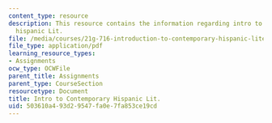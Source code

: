 ```yaml
---
content_type: resource
description: This resource contains the information regarding intro to contemporary
  hispanic Lit.
file: /media/courses/21g-716-introduction-to-contemporary-hispanic-literature-spring-2005/503610a493d29547fa0e7fa853ce19cd_MIT21G_716S05_mar_gai_que.pdf
file_type: application/pdf
learning_resource_types:
- Assignments
ocw_type: OCWFile
parent_title: Assignments
parent_type: CourseSection
resourcetype: Document
title: Intro to Contemporary Hispanic Lit.
uid: 503610a4-93d2-9547-fa0e-7fa853ce19cd
---
```

